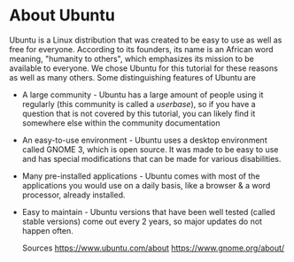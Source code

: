 # About Ubuntu
  Ubuntu is a Linux distribution that was created to be easy to use as well as free for everyone. According to its founders, its name is an African word meaning, "humanity to others", which emphasizes its mission to be available to everyone.
  We chose Ubuntu for this tutorial for these reasons as well as many others. Some distinguishing features of Ubuntu are

- A large community - Ubuntu has a large amount of people using it regularly (this community is called a *userbase*), so if you have a question that is not covered by this tutorial, you can likely find it somewhere else within the community documentation
- An easy-to-use environment - Ubuntu uses a desktop environment called GNOME 3, which is open source. It was made to be easy to use and has special modifications that can be made for various disabilities.
- Many pre-installed applications - Ubuntu comes with most of the applications you would use on a daily basis, like a browser & a word processor, already installed.
- Easy to maintain - Ubuntu versions that have been well tested (called stable versions) come out every 2 years, so major updates do not happen often.

  Sources
  https://www.ubuntu.com/about
  https://www.gnome.org/about/
